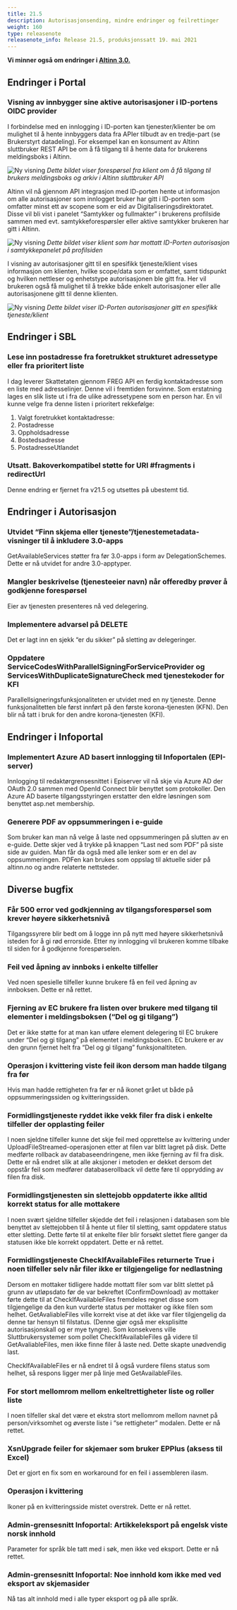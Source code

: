 ```yaml
---
title: 21.5
description: Autorisasjonsending, mindre endringer og feilrettinger
weight: 160
type: releasenote
releasenote_info: Release 21.5, produksjonssatt 19. mai 2021
---
```


**Vi minner også om endringer i [Altinn 3.0.](https://github.com/Altinn/altinn-studio/releases)**

## Endringer i Portal

### Visning av innbygger sine aktive autorisasjoner i ID-portens OIDC provider

I forbindelse med en innlogging i ID-porten kan tjenester/klienter be om mulighet til å hente innbyggers data fra APIer tilbudt av en tredje-part (se Brukerstyrt datadeling). For eksempel kan en konsument av Altinn sluttbruker REST API be om å få tilgang til å hente data for brukerens meldingsboks i Altinn.

![Ny visning](autorisasjon1.png " ")
_Dette bildet viser forespørsel fra klient om å få tilgang til brukers meldingsboks og arkiv i Altinn sluttbruker API_

Altinn vil nå gjennom API integrasjon med ID-porten hente ut informasjon om alle autorisasjoner som innlogget bruker har gitt i ID-porten som omfatter minst ett av scopene som er eid av Digitaliseringsdirektoratet. Disse vil bli vist i panelet “Samtykker og fullmakter” i brukerens profilside sammen med evt. samtykkeforespørsler eller aktive samtykker brukeren har gitt i Altinn.

![Ny visning](autorisasjon2.png " ")
_Dette bildet viser klient som har mottatt ID-Porten autorisasjon i samtykkepanelet på profilsiden_

I visning av autorisasjoner gitt til en spesifikk tjeneste/klient vises informasjon om klienten, hvilke scope/data som er omfattet, samt tidspunkt og hvilken nettleser og enhetstype autorisasjonen ble gitt fra. Her vil brukeren også få mulighet til å trekke både enkelt autorisasjoner eller alle autorisasjonene gitt til denne klienten.

![Ny visning](autorisasjon3.png " ")
_Dette bildet viser ID-Porten autorisasjoner gitt en spesifikk tjeneste/klient_

## Endringer i SBL

### Lese inn postadresse fra foretrukket strukturet adressetype eller fra prioritert liste

I dag leverer Skattetaten gjennom FREG API en ferdig kontaktadresse som en liste med adresselinjer. Denne vil i fremtiden forsvinne. Som erstatning lages en slik liste ut i fra de ulike adressetypene som en person har. En vil kunne velge fra denne listen i prioritert rekkefølge:

1. Valgt foretrukket kontaktadresse:
2. Postadresse
3. Oppholdsadresse
4. Bostedsadresse
5. PostadresseUtlandet

### Utsatt. Bakoverkompatibel støtte for URI #fragments i redirectUrl

Denne endring er fjernet fra v21.5 og utsettes på ubestemt tid.

## Endringer i Autorisasjon

### Utvidet “Finn skjema eller tjeneste”/tjenestemetadata-visninger til å inkludere 3.0-apps

GetAvailableServices støtter fra før 3.0-apps i form av DelegationSchemes. Dette er nå utvidet for andre 3.0-apptyper.

### Mangler beskrivelse (tjenesteeier navn) når offeredby prøver å godkjenne forespørsel

Eier av tjenesten presenteres nå ved delegering.

### Implementere advarsel på DELETE

Det er lagt inn en sjekk “er du sikker” på sletting av delegeringer.

### Oppdatere ServiceCodesWithParallelSigningForServiceProvider og ServicesWithDuplicateSignatureCheck med tjenestekoder for KFI

Parallellsigneringsfunksjonaliteten er utvidet med en ny tjeneste. Denne funksjonalitetten ble først innført på den første korona-tjenesten (KFN). Den blir nå tatt i bruk for den andre korona-tjenesten (KFI).

## Endringer i Infoportal

### Implementert Azure AD basert innlogging til Infoportalen (EPI-server)

Innlogging til redaktørgrensesnittet i Episerver vil nå skje via Azure AD der OAuth 2.0 sammen med OpenId Connect blir benyttet som protokoller.
Den Azure AD baserte tilgangsstyringen erstatter den eldre løsningen som benyttet asp.net membership.

### Generere PDF av oppsummeringen i e-guide

Som bruker kan man nå velge å laste ned oppsummeringen på slutten av en e-guide. Dette skjer ved å trykke på knappen “Last ned som PDF” på siste side av guiden. Man får da også med alle lenker som er en del av oppsummeringen. PDFen kan brukes som oppslag til aktuelle sider på altinn.no og andre relaterte nettsteder.

## Diverse bugfix

### Får 500 error ved godkjenning av tilgangsforespørsel som krever høyere sikkerhetsnivå

Tilgangssyrere blir bedt om å logge inn på nytt med høyere sikkerhetsnivå isteden for å gi rød errorside. Etter ny innlogging vil brukeren komme tilbake til siden for å godkjenne forespørselen.

### Feil ved åpning av innboks i enkelte tilfeller

Ved noen spesielle tilfeller kunne brukere få en feil ved åpning av innboksen. Dette er nå rettet.

### Fjerning av EC brukere fra listen over brukere med tilgang til elementer i meldingsboksen (“Del og gi tilgang”)
 
Det er ikke støtte for at man kan utføre element delegering til EC brukere under “Del og gi tilgang” på elementet i meldingsboksen. EC brukere er av den grunn fjernet helt fra “Del og gi tilgang” funksjonaltiteten.

### Operasjon i kvittering viste feil ikon dersom man hadde tilgang fra før

Hvis man hadde rettigheten fra før er nå ikonet grået ut både på oppsummeringssiden og kvitteringssiden.

### Formidlingstjeneste ryddet ikke vekk filer fra disk i enkelte tilfeller der opplasting feiler

I noen sjeldne tilfeller kunne det skje feil med opprettelse av kvittering under UploadFileStreamed-operasjonen etter at filen var blitt lagret på disk. Dette medførte rollback av databaseendringene, men ikke fjerning av fil fra disk. Dette er nå endret slik at alle aksjoner i metoden er dekket dersom det oppstår feil som medfører databaserollback vil dette føre til opprydding av filen fra disk.

### Formidlingstjenesten sin slettejobb oppdaterte ikke alltid korrekt status for alle mottakere

I noen svært sjeldne tilfeller skjedde det feil i relasjonen i databasen som ble benyttet av slettejobben til å hente ut filer til sletting, samt oppdatere status etter sletting. Dette førte til at enkelte filer blir forsøkt slettet flere ganger da statusen ikke ble korrekt oppdatert. Dette er nå rettet.

### Formidlingstjeneste CheckIfAvailableFiles returnerte True i noen tilfeller selv når filer ikke er tilgjengelige for nedlastning

Dersom en mottaker tidligere hadde mottatt filer som var blitt slettet på grunn av utløpsdato før de var bekreftet (ConfirmDownload) av mottaker førte dette til at CheckIfAvailableFiles fremdeles regnet disse som tilgjengelige da den kun vurderte status per mottaker og ikke filen som helhet. GetAvaliableFiles ville korrekt vise at det ikke var filer tilgjengelig da denne tar hensyn til filstatus. (Denne gjør også mer eksplisitte autorisasjonskall og er mye tyngre). Som konsekvens ville Sluttbrukersystemer som pollet CheckIfAvailableFiles gå videre til GetAvaliableFiles, men ikke finne filer å laste ned. Dette skapte unødvendig last.

CheckIfAvailableFiles er nå endret til å også vurdere filens status som helhet, så respons ligger mer på linje med GetAvailableFiles.

### For stort mellomrom mellom enkeltrettigheter liste og roller liste

I noen tilfeller skal det være et ekstra stort mellomrom mellom navnet på person/virksomhet og øverste liste i “se rettigheter” modalen. Dette er nå rettet.

### XsnUpgrade feiler for skjemaer som bruker EPPlus (aksess til Excel)

Det er gjort en fix som en workaround for en feil i assembleren ilasm. 

### Operasjon i kvittering

Ikoner på en kvitteringsside mistet overstrek. Dette er nå rettet.

### Admin-grensesnitt Infoportal: Artikkeleksport på engelsk viste norsk innhold

Parameter for språk ble tatt med i søk, men ikke ved eksport. Dette er nå rettet.

### Admin-grensesnitt Infoportal: Noe innhold kom ikke med ved eksport av skjemasider

Nå tas alt innhold med i alle typer eksport og på alle språk.

